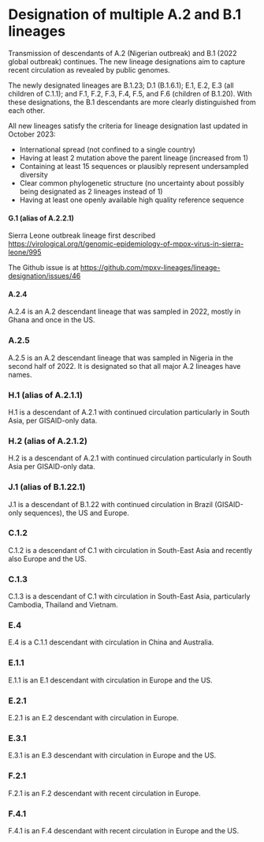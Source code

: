 # Designation of multiple A.2 and B.1 lineages

Transmission of descendants of A.2 (Nigerian outbreak) and B.1 (2022 global outbreak) continues. The new lineage designations aim to capture recent circulation as revealed by public genomes.

The newly designated lineages are B.1.23; D.1 (B.1.6.1); E.1, E.2, E.3 (all children of C.1.1); and F.1, F.2, F.3, F.4, F.5, and F.6 (children of B.1.20). With these designations, the B.1 descendants are more clearly distinguished from each other.

All new lineages satisfy the criteria for lineage designation last updated in October 2023:

- International spread (not confined to a single country)
- Having at least 2 mutation above the parent lineage (increased from 1)
- Containing at least 15 sequences or plausibly represent undersampled diversity
- Clear common phylogenetic structure (no uncertainty about possibly being designated as 2 lineages instead of 1)
- Having at least one openly available high quality reference sequence

#### G.1 (alias of A.2.2.1)

Sierra Leone outbreak lineage first described <https://virological.org/t/genomic-epidemiology-of-mpox-virus-in-sierra-leone/995>

The Github issue is at <https://github.com/mpxv-lineages/lineage-designation/issues/46>

#### A.2.4

A.2.4 is an A.2 descendant lineage that was sampled in 2022, mostly in Ghana and once in the US.

### A.2.5

A.2.5 is an A.2 descendant lineage that was sampled in Nigeria in the second half of 2022. It is designated so that all major A.2 lineages have names.

### H.1 (alias of A.2.1.1)

H.1 is a descendant of A.2.1 with continued circulation particularly in South Asia, per GISAID-only data.

### H.2 (alias of A.2.1.2)

H.2 is a descendant of A.2.1 with continued circulation particularly in South Asia per GISAID-only data.

### J.1 (alias of B.1.22.1)

J.1 is a descendant of B.1.22 with continued circulation in Brazil (GISAID-only sequences), the US and Europe.

### C.1.2

C.1.2 is a descendant of C.1 with circulation in South-East Asia and recently also Europe and the US.

### C.1.3

C.1.3 is a descendant of C.1 with circulation in South-East Asia, particularly Cambodia, Thailand and Vietnam.

### E.4

E.4 is a C.1.1 descendant with circulation in China and Australia.

### E.1.1

E.1.1 is an E.1 descendant with circulation in Europe and the US.

### E.2.1

E.2.1 is an E.2 descendant with circulation in Europe.

### E.3.1

E.3.1 is an E.3 descendant with circulation in Europe and the US.

### F.2.1

F.2.1 is an F.2 descendant with recent circulation in Europe.

### F.4.1

F.4.1 is an F.4 descendant with recent circulation in Europe and the US.
